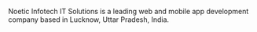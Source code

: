 Noetic Infotech IT Solutions is a leading web and mobile app development company based in Lucknow, Uttar Pradesh, India.

